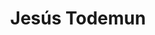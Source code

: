 ---
layout: autor
title: Jesús Todemun
posicion: Director Sello Kaneda
generosAutor: Ciencia Ficción
selloAutor:
paisAutor: Chile
selloAutor: Kaneda
librosAutor: {a,b,c}
imagenAutor:
---